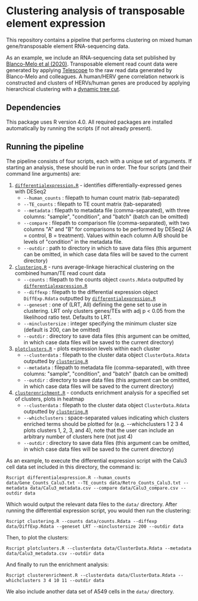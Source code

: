# Clustering analysis of transposable element expression

This repository contains a pipeline that performs clustering on mixed human gene/transposable element RNA-sequencing data. 

As an example, we include an RNA-sequencing data set published by 
[Blanco-Melo et al (2020)](https://www.ncbi.nlm.nih.gov/geo/query/acc.cgi?acc=GSE147507). Transposable element read count data were generated by applying 
[Telescope](https://journals.plos.org/ploscompbiol/article?id=10.1371/journal.pcbi.1006453) to the raw read data generated 
by Blanco-Melo and colleagues. A human/HERV gene correlation network is constructed and clusters of HERVs/human genes are produced by applying hierarchical clustering with a 
[dynamic tree cut](https://horvath.genetics.ucla.edu/html/CoexpressionNetwork/BranchCutting/).

## Dependencies

This package uses R version 4.0. All required packages are installed automatically by running the scripts (if not already present).

## Running the pipeline

The pipeline consists of four scripts, each with a unique set of arguments. If starting an analysis, these should be run in order. The four scripts (and their command line arguments) are:

1. [`differentialexpression.R`](differentialexpression.R) - identifies differentially-expressed genes with DESeq2
    * `--human_counts` : filepath to human count matrix (tab-separated)
    * `--TE_counts` : filepath to TE count matrix (tab-separated)
    * `--metadata` : filepath to metadata file (comma-separated), with three columns: "sample", "condition", and "batch" (batch can be omitted)
    * `--compare` : filepath to comparison file (comma-separated), with two columns "A" and "B" for comparisons to be performed by DESeq2 (A = control, B = treatment). Values within each column A/B should be levels of "condition" in the metadata file.
    * `--outdir` : path to directory in which to save data files (this argument can be omitted, in which case data files will be saved to the current directory)
2. [`clustering.R`](clustering.R) - runs average-linkage hierachical clustering on the combined human/TE read count data 
    * `--counts` : filepath to the counts object `counts.Rdata` outputted by [`differentialexpression.R`](differentialexpression.R)
    * `--diffexp` : filepath to the differential expression object `DiffExp.Rdata` outputted by [`differentialexpression.R`](differentialexpression.R)
    * `--geneset` : one of (LRT, All) defining the gene set to use in clustering. LRT only clusters genes/TEs with adj p < 0.05 from the likelihood ratio test. Defaults to LRT.
    * `--minclustersize` : integer specifying the minimum cluster size (default is 200, can be omitted)
    * `--outdir` : directory to save data files (this argument can be omitted, in which case data files will be saved to the current directory)
3. [`plotclusters.R`](plotclusters.R) - plots expression levels within each cluster
    * `--clusterdata` : filepath to the cluster data object `ClusterData.Rdata` outputted by [`clustering.R`](clustering.R)
    * `--metadata` : filepath to metadata file (comma-separated), with three columns: "sample", "condition", and "batch" (batch can be omitted)
    * `--outdir` : directory to save data files (this argument can be omitted, in which case data files will be saved to the current directory)
4. [`clusterenrichment.R`](clusterenrichment.R) - conducts enrichment analysis for a specified set of clusters, plots in heatmap
    * `--clusterdata` : filepath to the cluster data object `ClusterData.Rdata` outputted by [`clustering.R`](clustering.R)
    * `--whichclusters` : space-separated values indicating which clusters enriched terms should be plotted for (e.g. --whichclusters 1 2 3 4 plots clusters 1, 2, 3, and 4), note that the user can include an arbitrary number of clusters here (not just 4)
    * `--outdir` : directory to save data files (this argument can be omitted, in which case data files will be saved to the current directory)
    
As an example, to execute the differential expression script with the Calu3 cell data set included in this directory, the command is:

```
Rscript differentialexpression.R --human_counts data/Gene_Counts_Calu3.txt --TE_counts data/Retro_Counts_Calu3.txt --metadata data/Calu3_metadata.csv --compare data/Calu3_compare.csv --outdir data
```

Which would output the relevant data files to the `data/` directory. After running the differential expression script, you would then run the clustering:

```
Rscript clustering.R --counts data/counts.Rdata --diffexp data/DiffExp.Rdata --geneset LRT --minclustersize 200 --outdir data
```

Then, to plot the clusters:

```
Rscript plotclusters.R --clusterdata data/ClusterData.Rdata --metadata data/Calu3_metadata.csv --outdir data
```

And finally to run the enrichment analysis:

```
Rscript clusterenrichment.R --clusterdata data/ClusterData.Rdata --whichclusters 3 4 10 11 --outdir data
```

We also include another data set of A549 cells in the `data/` directory.